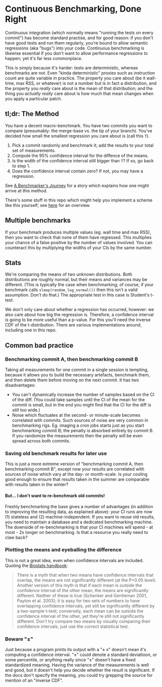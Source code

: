 # Continuous Benchmarking, Done Right

Continuous integration (which normally means "running the tests on every
commit") has become standard practise, and for good reason: if you don't
have good tests and run them regularly, you're bound to allow semantic
regressions (aka "bugs") into your code.  Continuous benchmarking is likewise
essential if you don't want to allow performance regressions to happen;
yet it's far less commonplace.

This is simply because it's harder: tests are deterministic, whereas benchmarks
are not.  Even "kinda deterministic" proxies such as instruction count are
quite variable in practice.  The property you care about (be it wall-time,
max RSS, or whatever) is not a number but is in fact a distribution, and the
property you _really_ care about is the mean of that distribution; and the
thing you _actually really_ care about is how much that mean changes when
you apply a particular patch.

## tl;dr: The Method

You have a decent macro-benchmark.  You have two commits you want to compare
(presumably: the merge-base vs. the tip of your branch).  You've decided
how small the smallest regression you care about is (call this `T`).

1. Pick a commit randomly and benchmark it; add the results to your total
   set of measurements.
2. Compute the 95% confidence interval for the diffence of the means.
3. Is the width of the confidence interval still bigger than `T`?  If so,
   go back to step 1.
4. Does the confidence interval contain zero?  If not, you may have a
   regression.

See [A Benchmarker's Journey](journey.md) for a story which explains how
one might arrive at this method.

There's some stuff in this repo which might help you implement a scheme like
this yourself; see [here](cbdr.md) for an overview.

## Multiple benchmarks

If your benchmark produces multiple values (eg. wall time and max RSS),
then you want to check that none of them have regressed.  This multiplies
your chance of a false positive by the number of values involved.  You can
counteract this by multiplying the widths of your CIs by the same number.

## Stats

We're comparing the means of two unknown distributions.  Both distributions
are roughly normal, but their means and variances may be different.  (This is
typically the case when benchmarking; of course, if your benchmark calls
`sleep(random_log_normal())` then this isn't a valid assumption.  Don't do
that.)  The appropriate test in this case is Student's t-test.

We don't only care about whether a regression has occurred, however: we also
care about how big the regression is.  Therefore, a confidence interval is
going to be more useful than a p-value.  For this you'll need the inverse CDF
of the t-distribution.  There are various implementations around, including
one in this repo.

## Common bad practice

### Benchmarking commit A, then benchmarking commit B

Taking all measurements for one commit in a single session is tempting,
because it allows you to build the necessary artefacts, benchmark them, and
then delete them before moving on the next commit.  It has two disadvantages:

* You can't dynamically increase the number of samples based on the CI of
  the diff.  (You could take samples until the CI of the mean for the commit
  is small, but in the end you might find that the CI for the diff is still
  too wide.)
* Noise which fluctuates at the second- or minute-scale becomes correlated
  with commits.  Such sources of noise are very common in benchmarking rigs.
  Eg. imaging a cron jobs starts just as you start benchmarking commit B;
  the penalty is absorbed entirely by commit B.  If you randomize the
  measurements then the penalty will be even spread across both commits.

### Saving old benchmark results for later use

This is just a more extreme version of "benchmarking commit A, then
benchmarking commit B", except now your results are correlated with sources
of noise which vary at the day- or month-scale.  Is your cooling good enough
to ensure that results taken in the summer are comparable with results taken
in the winter?

#### But... I don't want to re-benchmark old commits!

Freshly benchmarking the base gives a number of advantages (in addition to
improving the resulting data, as explained above): your CI runs are now (1)
stateless and (2) machine-independent.  If you want to reuse old results,
you need to maintain a database and a dedicated benchmarking machine.
The downside of re-benchmarking is that your CI machines will spend - at most -
2x longer on benchmarking.  Is that a resource you really need to claw back?

### Plotting the means and eyeballing the difference

This is not a great idea, even when confidence intervals are included.
Quoting the [Biostats handbook]:

> There is a myth that when two means have confidence intervals that overlap,
> the means are not significantly different (at the P<0.05 level). Another
> version of this myth is that if each mean is outside the confidence
> interval of the other mean, the means are significantly different. Neither
> of these is true (Schenker and Gentleman 2001, Payton et al. 2003); it
> is easy for two sets of numbers to have overlapping confidence intervals,
> yet still be significantly different by a two-sample t–test; conversely,
> each mean can be outside the confidence interval of the other, yet they're
> still not significantly different. Don't try compare two means by visually
> comparing their confidence intervals, just use the correct statistical test.

[Biostats handbook]: http://www.biostathandbook.com/confidence.html

### Beware "±"

Just because a program prints its output with a "± x" doesn't mean it's
computing a confidence interval.  "±" could denote a standard deviatioon,
or some percentile, or anything really since "±" doesn't have a fixed
standardized meaning.  Having the variance of the measurements is well and
good, but it doesn't help you decide whether the result is significant.
If the docs don't specify the meaning, you could try grepping the source
for mention of an "inverse CDF".
